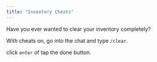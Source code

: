 ```yaml
---
title: "Inventory Cheats"
---
```


Have you ever wanted to clear your inventory completely?

With cheats on, go into the chat and type `/clear`.

click `enter` of tap the done button.
